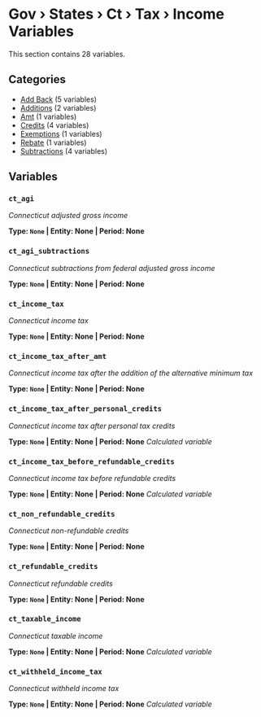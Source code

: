 # Gov › States › Ct › Tax › Income Variables

This section contains 28 variables.

## Categories

- [Add Back](add_back/index.md) (5 variables)
- [Additions](additions/index.md) (2 variables)
- [Amt](amt/index.md) (1 variables)
- [Credits](credits/index.md) (4 variables)
- [Exemptions](exemptions/index.md) (1 variables)
- [Rebate](rebate/index.md) (1 variables)
- [Subtractions](subtractions/index.md) (4 variables)

## Variables

### `ct_agi`
*Connecticut adjusted gross income*

**Type: `None` | Entity: None | Period: None**

### `ct_agi_subtractions`
*Connecticut subtractions from federal adjusted gross income*

**Type: `None` | Entity: None | Period: None**

### `ct_income_tax`
*Connecticut income tax*

**Type: `None` | Entity: None | Period: None**

### `ct_income_tax_after_amt`
*Connecticut income tax after the addition of the alternative minimum tax*

**Type: `None` | Entity: None | Period: None**

### `ct_income_tax_after_personal_credits`
*Connecticut income tax after personal tax credits*

**Type: `None` | Entity: None | Period: None**
*Calculated variable*

### `ct_income_tax_before_refundable_credits`
*Connecticut income tax before refundable credits*

**Type: `None` | Entity: None | Period: None**
*Calculated variable*

### `ct_non_refundable_credits`
*Connecticut non-refundable credits*

**Type: `None` | Entity: None | Period: None**

### `ct_refundable_credits`
*Connecticut refundable credits*

**Type: `None` | Entity: None | Period: None**

### `ct_taxable_income`
*Connecticut taxable income*

**Type: `None` | Entity: None | Period: None**
*Calculated variable*

### `ct_withheld_income_tax`
*Connecticut withheld income tax*

**Type: `None` | Entity: None | Period: None**
*Calculated variable*
